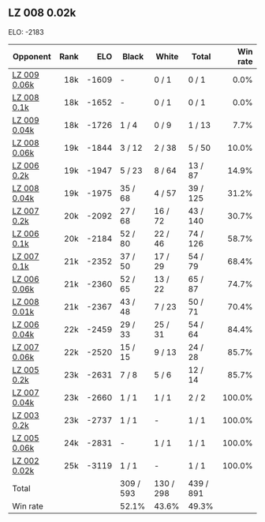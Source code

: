 ## LZ 008 0.02k ##

ELO: -2183

Opponent | Rank | ELO | Black | White | Total | Win rate
---------|-----:|----:|-------|-------|-------|-------:
[LZ 009 0.06k](LZ%20009%200.06k.md) | 18k | -1609 | - | 0 / 1 | 0 / 1 | 0.0%
[LZ 008 0.1k](LZ%20008%200.1k.md) | 18k | -1652 | - | 0 / 1 | 0 / 1 | 0.0%
[LZ 009 0.04k](LZ%20009%200.04k.md) | 18k | -1726 | 1 / 4 | 0 / 9 | 1 / 13 | 7.7%
[LZ 008 0.06k](LZ%20008%200.06k.md) | 19k | -1844 | 3 / 12 | 2 / 38 | 5 / 50 | 10.0%
[LZ 006 0.2k](LZ%20006%200.2k.md) | 19k | -1947 | 5 / 23 | 8 / 64 | 13 / 87 | 14.9%
[LZ 008 0.04k](LZ%20008%200.04k.md) | 19k | -1975 | 35 / 68 | 4 / 57 | 39 / 125 | 31.2%
[LZ 007 0.2k](LZ%20007%200.2k.md) | 20k | -2092 | 27 / 68 | 16 / 72 | 43 / 140 | 30.7%
[LZ 006 0.1k](LZ%20006%200.1k.md) | 20k | -2184 | 52 / 80 | 22 / 46 | 74 / 126 | 58.7%
[LZ 007 0.1k](LZ%20007%200.1k.md) | 21k | -2352 | 37 / 50 | 17 / 29 | 54 / 79 | 68.4%
[LZ 006 0.06k](LZ%20006%200.06k.md) | 21k | -2360 | 52 / 65 | 13 / 22 | 65 / 87 | 74.7%
[LZ 008 0.01k](LZ%20008%200.01k.md) | 21k | -2367 | 43 / 48 | 7 / 23 | 50 / 71 | 70.4%
[LZ 006 0.04k](LZ%20006%200.04k.md) | 22k | -2459 | 29 / 33 | 25 / 31 | 54 / 64 | 84.4%
[LZ 007 0.06k](LZ%20007%200.06k.md) | 22k | -2520 | 15 / 15 | 9 / 13 | 24 / 28 | 85.7%
[LZ 005 0.2k](LZ%20005%200.2k.md) | 23k | -2631 | 7 / 8 | 5 / 6 | 12 / 14 | 85.7%
[LZ 007 0.04k](LZ%20007%200.04k.md) | 23k | -2660 | 1 / 1 | 1 / 1 | 2 / 2 | 100.0%
[LZ 003 0.2k](LZ%20003%200.2k.md) | 23k | -2737 | 1 / 1 | - | 1 / 1 | 100.0%
[LZ 005 0.06k](LZ%20005%200.06k.md) | 24k | -2831 | - | 1 / 1 | 1 / 1 | 100.0%
[LZ 002 0.02k](LZ%20002%200.02k.md) | 25k | -3119 | 1 / 1 | - | 1 / 1 | 100.0%
Total | | | 309 / 593 | 130 / 298 | 439 / 891 | 
Win rate| | | 52.1% | 43.6% | 49.3% | 
